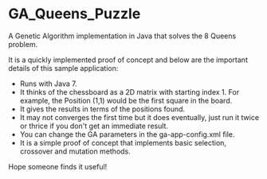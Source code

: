 # GA_Queens_Puzzle
A Genetic Algorithm implementation in Java that solves the 8 Queens problem.

It is a quickly implemented proof of concept and below are the important details of this sample application:

- Runs with Java 7.
- It thinks of the chessboard as a 2D matrix with starting index 1. For example, the Position (1,1) would 
  be the first square in the board.
- It gives the results in terms of the positions found.
- It may not converges the first time but it does eventually, just run it twice or thrice if you don't get an immediate result.
- You can change the GA parameters in the ga-app-config.xml file.
- It is a simple proof of concept that implements basic selection, crossover and mutation methods.

Hope someone finds it useful!